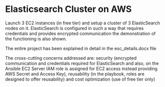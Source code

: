 # Elasticsearch Cluster on AWS

Launch 3 EC2 instances (in free tier) and setup a cluster of 3 ElasticSearch nodes on it.
ElasticSearch is configured in such a way that requires credentials and provides encrypted communication the demonstration of the functioning is also shown.

The entire project has been explained in detail in the esc_details.docx file

The cross-cutting concerns addressed are:
security 
(encrypted communication and credentials required for ElasticSearch 
and 
also, on the Ansible EC2 Server IAM role is assigned for EC2 access instead providing AWS Secret and Access Key), 
reusability (in the playbook, roles are designed to offer reusability) 
and 
cost optimization (use of free tier only) 

